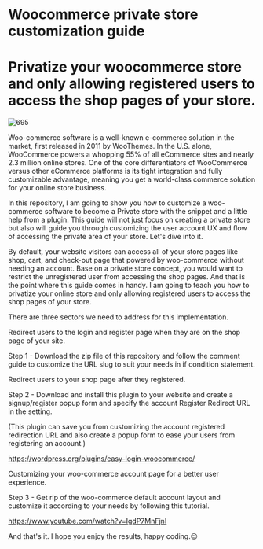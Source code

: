 # Woocommerce private store customization guide
# Privatize your woocommerce store and only allowing registered users to access the shop pages of your store.

![695](https://user-images.githubusercontent.com/23055114/90263832-c88cb200-de82-11ea-96b2-f6df10372a15.jpg)


Woo-commerce software is a well-known e-commerce solution in the market, first released in 2011 by WooThemes. In the U.S. alone, WooCommerce powers a whopping 55% of all eCommerce sites and nearly 2.3 million online stores. One of the core differentiators of WooCommerce versus other eCommerce platforms is its tight integration and fully customizable advantage, meaning you get a world-class commerce solution for your online store business.

In this repository, I am going to show you how to customize a woo-commerce software to become a Private store with the snippet and a little help from a plugin. This guide will not just focus on creating a private store but also will guide you through customizing the user account UX and flow of accessing the private area of your store. Let's dive into it.

By default, your website visitors can access all of your store pages like shop, cart, and check-out page that powered by woo-commerce without needing an account. Base on a private store concept, you would want to restrict the unregistered user from accessing the shop pages. And that is the point where this guide comes in handy. I am going to teach you how to privatize your online store and only allowing registered users to access the shop pages of your store.

There are three sectors we need to address for this implementation.

Redirect users to the login and register page when they are on the shop page of your site.

Step 1 - Download the zip file of this repository and follow the comment guide to customize the URL slug to suit your needs in if condition statement.

Redirect users to your shop page after they registered.

Step 2 - Download and install this plugin to your website and create a  signup/register popup form and specify the account Register Redirect URL in the setting. 

(This plugin can save you from customizing the account registered redirection URL and also create a popup form to ease your users from registering an account.)

https://wordpress.org/plugins/easy-login-woocommerce/

Customizing your woo-commerce account page for a better user experience.

Step 3 - Get rip of the woo-commerce default account layout and customize it according to your needs by following this tutorial.

https://www.youtube.com/watch?v=IgdP7MnFjnI

And that's it. I hope you enjoy the results, happy coding.😉
